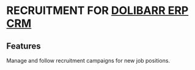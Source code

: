 # RECRUITMENT FOR [DOLIBARR ERP CRM](https://www.pairbytes.com)

## Features

Manage and follow recruitment campaigns for new job positions.
